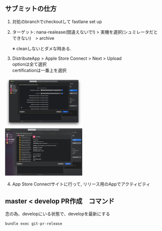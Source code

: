 ## サブミットの仕方

1. 対処のbranchでcheckoutして fastlane set up

2. ターゲット: nana-realease(間違えないで!) > 実機を選択(シュミレータだとできない)　> archive

    ※ cleanしないとダメな時ある.

3. DistributeApp > Apple Store Connect > Next > Upload  
optionは全て選択  
certificationは一番上を選択

<img src = "archive_certification.png" width = "50%">

<img src = "update.png" width = "50%">


4. App Store Connectサイトに行って, リリース用のAppでアクティビティ



## master < develop PR作成　コマンド

念の為、developにいる状態で、developを最新にする
```
bundle exec git-pr-release
```


